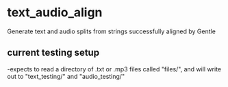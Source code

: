 # text_audio_align
Generate text and audio splits from strings successfully aligned by Gentle 

## current testing setup
-expects to read a directory of .txt or .mp3 files called "files/", and will write out to "text_testing/" and "audio_testing/"
